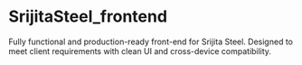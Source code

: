# SrijitaSteel_frontend
Fully functional and production-ready front-end for Srijita Steel. Designed to meet client requirements with clean UI and cross-device compatibility.
